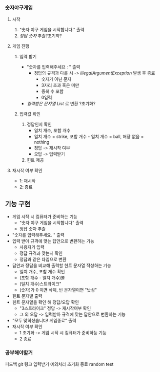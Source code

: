 ### 숫자야구게임  

1. 시작
   1. "숫자 야구 게임을 시작합니다." 출력
   2. *정답 숫자* 추출?초기화?
   
2. 게임 진행
   1. 입력 받기
      * "숫자를 입력해주세요 : " 출력
        * 정답의 규격과 다를 시 -> *IllegalArgumentException* 발생 후 종료
           * 숫자가 아닌 문자
           * 3자리 초과 혹은 미만
           * 중복 수 포함
           * 0입력
      * *입력받은 문자열 List<Integer>* 로 변환 ?초기화?

   2. 입력값 확인 
      1. 정답인지 확인
          * 일치 개수, 포함 개수
          * 일치 개수 = strike, 포함 개수 - 일치 개수 = ball, 해당 없음 = nothing
          * 정답 -> 재시작 여부
          * 오답 -> 입력받기
      2. 힌트 제공
   

3. 재시작 여부 확인
   * 1: 재시작
   * 2: 종료



## 기능 구현
* 게임 시작 시 컴퓨터가 준비하는 기능
  * "숫자 야구 게임을 시작합니다" 출력
  * 정답 숫자 추출
* "숫자를 입력해주세요. " 출력
* 입력 받아 규격에 맞는 답안으로 변환하는 기능
  * 사용자가 입력
  * 정답 규격과 맞는지 확인
  * 정답과 같은 타입으로 변환
* 답안과 정답을 비교해 출력할 힌트 문자열 작성하는 기능
  * 일치 개수, 포함 개수 확인
  * (포함 개수 - 일치 개수)볼
  * (일치 개수)스트라이크"
  * (숫자)가 0 이면 삭제, 빈 문자열이면 "낫싱"
* 힌트 문자열 출력
* 힌트 문자열을 확인 해 정답/오답 확인
  * "3스트라이크" 정답 -> 재시작여부 확인
  * 그 외 오답 -> 입력받아 규격에 맞는 답안으로 변환하는 기능
* "모두 맞히셨습니다! 게임종료" 출력
* 재시작 여부 확인
  * 1 초기화 -> 게임 시작 시 컴퓨터가 준비하능 기능
  * 2 종료



### 공부해야할거
피드백 git 링크
입력받기
예외처리
초기화
종료
random
test
